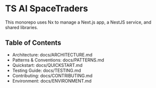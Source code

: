 # TS AI SpaceTraders

This monorepo uses Nx to manage a Next.js app, a NestJS service, and shared libraries.

## Table of Contents

- Architecture: docs/ARCHITECTURE.md
- Patterns & Conventions: docs/PATTERNS.md
- Quickstart: docs/QUICKSTART.md
- Testing Guide: docs/TESTING.md
- Contributing: docs/CONTRIBUTING.md
- Environment: docs/ENVIRONMENT.md
